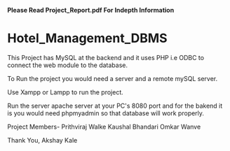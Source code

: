 

**Please Read Project_Report.pdf For Indepth Information**


# Hotel_Management_DBMS
This Project has MySQL at the backend and it uses PHP i.e ODBC to connect the web module to the database.

To Run the project you would need a server and a remote mySQL server.

Use Xampp or Lampp to run the project.

Run the server apache server at your PC's 8080 port and for the bakend it is you would need phpmyadmin so that database will work properly.


Project Members-
  Prithviraj Walke
  Kaushal Bhandari
  Omkar Wanve

Thank You, 
Akshay Kale
